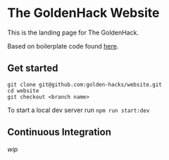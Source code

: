 # The GoldenHack Website

This is the landing page for The GoldenHack.

Based on boilerplate code found [here](https://github.com/erickzhao/static-html-webpack-boilerplate).

## Get started

```
git clone git@github.com:golden-hacks/website.git
cd website
git checkout <branch name>
```

To start a local dev server run `npm run start:dev`

## Continuous Integration

_wip_
